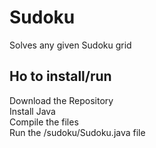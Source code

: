 # Sudoku
Solves any given Sudoku grid

## Ho to install/run
Download the Repository<br/>
Install Java<br/>
Compile the files<br/>
Run the /sudoku/Sudoku.java file<br/>
